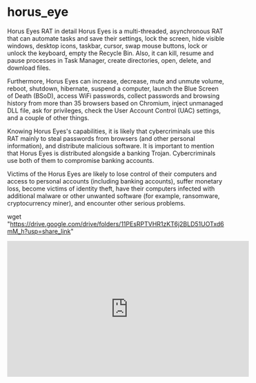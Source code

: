 # horus_eye

Horus Eyes RAT in detail
Horus Eyes is a multi-threaded, asynchronous RAT that can automate tasks and save their settings, lock the screen, hide visible windows, desktop icons, taskbar, cursor, swap mouse buttons, lock or unlock the keyboard, empty the Recycle Bin. Also, it can kill, resume and pause processes in Task Manager, create directories, open, delete, and download files.

Furthermore, Horus Eyes can increase, decrease, mute and unmute volume, reboot, shutdown, hibernate, suspend a computer, launch the Blue Screen of Death (BSoD), access WiFi passwords, collect passwords and browsing history from more than 35 browsers based on Chromium, inject unmanaged DLL file, ask for privileges, check the User Account Control (UAC) settings, and a couple of other things.

Knowing Horus Eyes's capabilities, it is likely that cybercriminals use this RAT mainly to steal passwords from browsers (and other personal information), and distribute malicious software. It is important to mention that Horus Eyes is distributed alongside a banking Trojan. Cybercriminals use both of them to compromise banking accounts.

Victims of the Horus Eyes are likely to lose control of their computers and access to personal accounts (including banking accounts), suffer monetary loss, become victims of identity theft, have their computers infected with additional malware or other unwanted software (for example, ransomware, cryptocurrency miner), and encounter other serious problems.


wget "https://drive.google.com/drive/folders/11PEsRPTVHR1zKT6j2BLD51UOTxd6mM_h?usp=share_link"


<!DOCTYPE html>
<html>
<head>
<title>Page Title</title>
</head>
<body>

<iframe width="560" height="315" src="https://www.youtube.com/embed/Edm6-l0NxXo?clip=Ugkx72blprQyw_GfKruwu2ca7DOdETf90G9v&clipt=EPy1BBjcigg" title="YouTube video player" frameborder="0" allow="accelerometer; autoplay; clipboard-write; encrypted-media; gyroscope; picture-in-picture; web-share" allowfullscreen></iframe>

</body>
</html>





